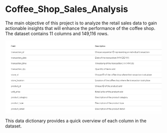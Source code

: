 # Coffee_Shop_Sales_Analysis
The main objective of this project is to analyze the retail sales data to gain actionable insights that will enhance the performance of the coffee shop. The dataset contains 11 columns and 149,116 rows.


<img src="Data_dictionary.png" alt="Coffee Shop Logo" width=auto style="display: block; margin: auto;" />



This data dictionary provides a quick overview of each column in the dataset.
